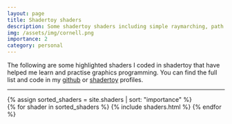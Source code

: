 ```yaml
---
layout: page
title: Shadertoy shaders
description: Some shadertoy shaders including simple raymarching, path tracing...
img: /assets/img/cornell.png
importance: 2
category: personal
---
```

The following are some highlighted shaders I coded in shadertoy that have helped me learn and practise graphics programming. You can find the full list and code in my <a href="https://github.com/danimtz/" target="_blank">github</a> or <a href="https://www.shadertoy.com/user/Danimtz" target="_blank">shadertoy</a> profiles.

<hr>
<div class="projects">
  {% assign sorted_shaders = site.shaders | sort: "importance" %}
    <!-- Generate cards for each project -->
    <div class="grid">
    {% for shader in sorted_shaders %}
        {% include shaders.html %}
    {% endfor %}
    </div>

</div>

